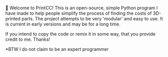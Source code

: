 👋 Welcome to PrintCC! This is an open-source, simple Python program I have made to help people simplify the process of finding the costs of 3D-printed parts. The project attempts to be very 'modular' and easy to use. It is current in early versions and may be for a long time.

If you intend to copy the code or remix it in some way, that you provide credit to me. Thanks!

*BTW I do not claim to be an expert programmer
